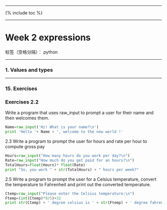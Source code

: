 ﻿
---

{% include toc %}

---


# Week 2 expressions


标签（空格分隔）： python

---

### 1. Values and types

--------------

### 15. Exercises

### Exercises 2.2 

Write a program that uses raw_input to prompt a user for their name and then welcomes them.

```python
Name=raw_input('Hi! What is your name?\n')
print 'Hello '+ Name + ', welcome to the new world !'
```

2.3 Write a program to prompt the user for hours and rate per hour to compute gross pay

```python
Hours=raw_input("How many hours do you work per day?\n")
Rate=raw_input("How much do you get paid for an hours?\n")
TotalHours=float(Hours)* float(Rate)
print "So, you work " + str(TotalHours) + " hours per week?"
```

2.5 Write a program to prompt the user for a Celsius temperature, convert the temperature to Fahrenheit and print out the converted temperature.

```python
Ctemp=raw_input("Please enter the Celsius temperature:\n")
Ftemp=(int(Ctemp)*9/5)+32
print str(Ctemp) + ' degree celsius is ' + str(Ftemp) + ' degree fahrenheit!\n '
```




